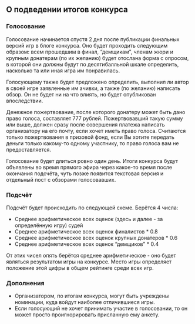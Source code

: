 ## О подведении итогов конкурса

### Голосование
Голосование начинается спустя 2 дня после публикации финальных версий игр в блоге конкурса. Оно будет проходить следующим образом: всем прошедшим в финал, “демщикам”, членам жюри и крупным донатерам (по их желанию) будет отослана форма с опросом, в которой они должны будут по десятибалльной шкале определить, насколько та или иная игра им понравилась.

Голосующему также будет предложено определить, выполнил ли автор в своей игре заявленные им ачивки, а также (по желанию) написать обзор. Он не будет ни на что влиять, но будет опубликован впоследствии.

Денежное пожертвование, после которого донатеру может быть дано право голоса, составляет 777 рублей. Пожертвовавший такую сумму или выше, должен сразу после совершения платежа написать организатору на его почту, если хочет иметь право голоса. Считаются только пожертвования в призовой фонд, если Вы хотите передать деньги только какому-то одному участнику, то право голоса вам не предоставляется.


Голосование будет длиться ровно один день. Итоги конкурса будут объявлены во время прямого эфира через какое-то время после окончания подсчёта, чуть позже появится текстовая версия и отдельный пост с обзорами голосовавших.

### Подсчёт
Подсчёт будет происходить по следующей схеме. Берётся 4 числа:   

* Среднее арифметическое всех оценок (здесь и далее - за определённую игру) судей
* Среднее арифметическое всех оценок финалистов * 0.8
* Среднее арифметическое всех оценок крупных донатеров * 0.6
* Среднее арифметическое всех оценок “демщиков” * 0.4

От этих чисел опять берётся среднее арифметическое - оно будет являться результатом игры на конкурсе. Место игры определяет положение этой цифры в общем рейтинге среди всех игр.

### Дополнения
* Организатором, по итогам конкурса, могут быть учреждены номинации, куда войдут наиболее отличившиеся игры.
* Если голосующий не хочет принимать участие в голосовании, то он может просто проигнорировать присланную ему анкету.